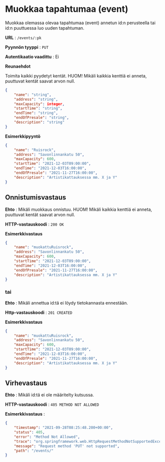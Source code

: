 # Muokkaa tapahtumaa (event)

Muokkaa olemassa olevaa tapahtumaa (event) annetun id:n perusteella tai id:n puuttuessa luo uuden tapahtuman.

**URL** : `/events/:pk`

**Pyynnön tyyppi** : `PUT`

**Autentikaatio vaadittu** : Ei

**Reunaehdot**

Toimita kaikki pyydetyt kentät. HUOM! Mikäli kaikkia kenttiä ei anneta, puuttuvat kentät saavat arvon null.

```json
{
    "name": "string",
    "address": "string",
    "maxCapacity": integer,
    "startTime": "string",
    "endTime": "string",
    "endOfPresale": "string",
    "description": "string"
}
```

**Esimerkkipyyntö** 

```json
{
    "name": "Ruisrock",
    "address": "Savonlinnankatu 50",
    "maxCapacity": 600,
    "startTime": "2021-12-03T09:00:00",
    "endTime": "2021-12-03T16:00:00",
    "endOfPresale": "2021-11-27T16:00:00",
    "description": "Artistikattauksessa mm. X ja Y"
}
```

## Onnistumisvastaus

**Ehto** : Mikäli muokkaus onnistuu. HUOM! Mikäli kaikkia kenttiä ei anneta, puuttuvat kentät saavat arvon null.

**HTTP-vastauskoodi** : `200 OK`

**Esimerkkivastaus**

```json
{
    "name": "muokattuRuisrock",
    "address": "Savonlinnankatu 50",
    "maxCapacity": 600,
    "startTime": "2021-12-03T09:00:00",
    "endTime": "2021-12-03T16:00:00",
    "endOfPresale": "2021-11-27T16:00:00",
    "description": "Artistikattauksessa mm. X ja Y"
}
```
### tai

**Ehto** : Mikäli annettua id:tä ei löydy tietokannasta ennestään.

**Http-vastauskoodi** : `201 CREATED`

**Esimerkkivastaus**

```json
{
    "name": "muokattuRuisrock",
    "address": "Savonlinnankatu 50",
    "maxCapacity": 600,
    "startTime": "2021-12-03T09:00:00",
    "endTime": "2021-12-03T16:00:00",
    "endOfPresale": "2021-11-27T16:00:00",
    "description": "Artistikattauksessa mm. X ja Y"
}
```

## Virhevastaus

**Ehto** : Mikäli id:tä ei ole määritelty kutsussa.

**HTTP-vastauskoodi** : `405 METHOD NOT ALLOWED`

**Esimerkkivastaus** :

```json
{
    "timestamp": "2021-09-28T08:25:48.200+00:00",
    "status": 405,
    "error": "Method Not Allowed",
    "trace": "org.springframework.web.HttpRequestMethodNotSupportedException: Request method 'PUT' not supported...",
    "message": "Request method 'PUT' not supported",
    "path": "/events/"
}
```
